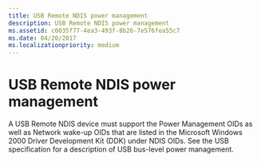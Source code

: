 ```yaml
---
title: USB Remote NDIS power management
description: USB Remote NDIS power management
ms.assetid: c0035f77-4ea3-493f-8b26-7e576fea55c7
ms.date: 04/20/2017
ms.localizationpriority: medium
---
```


# USB Remote NDIS power management





A USB Remote NDIS device must support the Power Management OIDs as well as Network wake-up OIDs that are listed in the Microsoft Windows 2000 Driver Development Kit (DDK) under NDIS OIDs. See the USB specification for a description of USB bus-level power management.

 

 





